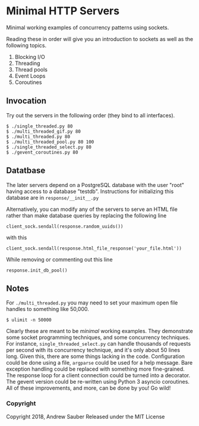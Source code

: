 # Minimal HTTP Servers

Minimal working examples of concurrency patterns using sockets.

Reading these in order will give you an introduction to sockets as well as the following topics.

1. Blocking I/O
1. Threading
1. Thread pools
1. Event Loops
1. Coroutines

## Invocation

Try out the servers in the following order (they bind to all interfaces).

    $ ./single_threaded.py 80
    $ ./multi_threaded_gif.py 80
    $ ./multi_threaded.py 80
    $ ./multi_threaded_pool.py 80 100
    $ ./single_threaded_select.py 80
    $ ./gevent_coroutines.py 80

## Datatbase

The later servers depend on a PostgreSQL database with the user "root" having
access to a database "testdb". Instructions for initializing this database are
in `response/__init__.py`

Alternatively, you can modify any of the servers to serve an HTML file rather
than make database queries by replacing the following line

    client_sock.sendall(response.random_uuids())

with this

    client_sock.sendall(response.html_file_response('your_file.html'))

While removing or commenting out this line

    response.init_db_pool()

## Notes

For `./multi_threaded.py` you may need to set your maximum open file handles to
something like 50,000.

    $ ulimit -n 50000

Clearly these are meant to be _minimal_ working examples. They demonstrate some
socket programming techniques, and some concurrency techniques.  For instance,
`single_threaded_select.py` can handle thousands of requests per second with
its concurrency technique, and it's only about 50 lines long. Given this, there
are some things lacking in the code. Configuration could be done using a file,
`argparse` could be used for a help message. Bare exception handling could be
replaced with something more fine-grained. The response loop for a client
connection could be turned into a decorator. The gevent version could be
re-written using Python 3 asyncio coroutines. All of these improvements, and
more, can be done by you! Go wild!

### Copyright

Copyright 2018, Andrew Sauber
Released under the MIT License

